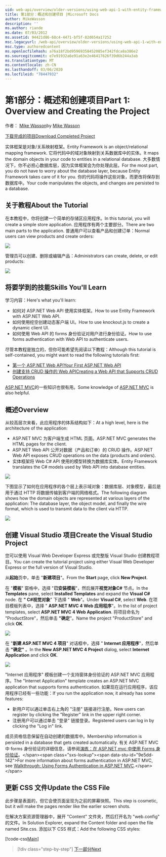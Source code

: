 ```yaml
---
uid: web-api/overview/older-versions/using-web-api-1-with-entity-framework-5/using-web-api-with-entity-framework-part-1
title: 第1部分：概述和创建项目 |Microsoft Docs
author: MikeWasson
description: ''
ms.author: riande
ms.date: 07/03/2012
ms.assetid: 94421d86-68c4-4471-bf5f-82d654a17252
msc.legacyurl: /web-api/overview/older-versions/using-web-api-1-with-entity-framework-5/using-web-api-with-entity-framework-part-1
msc.type: authoredcontent
ms.openlocfilehash: a76a18f2bd95969358452085ef342fdca8a386e2
ms.sourcegitcommit: e7e91932a6e91a63e2e46417626f39d6b244a3ab
ms.translationtype: MT
ms.contentlocale: zh-CN
ms.lasthandoff: 03/06/2020
ms.locfileid: "78447932"
---
```

# <a name="part-1-overview-and-creating-the-project"></a><span data-ttu-id="9e5dd-102">第1部分：概述和创建项目</span><span class="sxs-lookup"><span data-stu-id="9e5dd-102">Part 1: Overview and Creating the Project</span></span>

<span data-ttu-id="9e5dd-103">作者： [Mike Wasson](https://github.com/MikeWasson)</span><span class="sxs-lookup"><span data-stu-id="9e5dd-103">by [Mike Wasson](https://github.com/MikeWasson)</span></span>

[<span data-ttu-id="9e5dd-104">下载完成的项目</span><span class="sxs-lookup"><span data-stu-id="9e5dd-104">Download Completed Project</span></span>](https://code.msdn.microsoft.com/ASP-NET-Web-API-with-afa30545)

<span data-ttu-id="9e5dd-105">实体框架是对象/关系映射框架。</span><span class="sxs-lookup"><span data-stu-id="9e5dd-105">Entity Framework is an object/relational mapping framework.</span></span> <span data-ttu-id="9e5dd-106">它将代码中的域对象映射到关系数据库中的实体。</span><span class="sxs-lookup"><span data-stu-id="9e5dd-106">It maps the domain objects in your code to entities in a relational database.</span></span> <span data-ttu-id="9e5dd-107">大多数情况下，你不必担心数据库层，因为实体框架会为你处理此层。</span><span class="sxs-lookup"><span data-stu-id="9e5dd-107">For the most part, you do not have to worry about the database layer, because Entity Framework takes care of it for you.</span></span> <span data-ttu-id="9e5dd-108">你的代码将操作这些对象，而更改将保存到数据库中。</span><span class="sxs-lookup"><span data-stu-id="9e5dd-108">Your code manipulates the objects, and changes are persisted to a database.</span></span>

## <a name="about-the-tutorial"></a><span data-ttu-id="9e5dd-109">关于教程</span><span class="sxs-lookup"><span data-stu-id="9e5dd-109">About the Tutorial</span></span>

<span data-ttu-id="9e5dd-110">在本教程中，你将创建一个简单的存储区应用程序。</span><span class="sxs-lookup"><span data-stu-id="9e5dd-110">In this tutorial, you will create a simple store application.</span></span> <span data-ttu-id="9e5dd-111">应用程序有两个主要部分。</span><span class="sxs-lookup"><span data-stu-id="9e5dd-111">There are two main parts to the application.</span></span> <span data-ttu-id="9e5dd-112">普通用户可以查看产品和创建订单：</span><span class="sxs-lookup"><span data-stu-id="9e5dd-112">Normal users can view products and create orders:</span></span>

![](using-web-api-with-entity-framework-part-1/_static/image1.png)

<span data-ttu-id="9e5dd-113">管理员可以创建、删除或编辑产品：</span><span class="sxs-lookup"><span data-stu-id="9e5dd-113">Administrators can create, delete, or edit products:</span></span>

![](using-web-api-with-entity-framework-part-1/_static/image2.png)

## <a name="skills-youll-learn"></a><span data-ttu-id="9e5dd-114">将要学到的技能</span><span class="sxs-lookup"><span data-stu-id="9e5dd-114">Skills You'll Learn</span></span>

<span data-ttu-id="9e5dd-115">学习内容：</span><span class="sxs-lookup"><span data-stu-id="9e5dd-115">Here's what you'll learn:</span></span>

- <span data-ttu-id="9e5dd-116">如何对 ASP.NET Web API 使用实体框架。</span><span class="sxs-lookup"><span data-stu-id="9e5dd-116">How to use Entity Framework with ASP.NET Web API.</span></span>
- <span data-ttu-id="9e5dd-117">如何使用挖空创建动态客户端 UI。</span><span class="sxs-lookup"><span data-stu-id="9e5dd-117">How to use knockout.js to create a dynamic client UI.</span></span>
- <span data-ttu-id="9e5dd-118">如何使用 Web API 的 forms 身份验证对用户进行身份验证。</span><span class="sxs-lookup"><span data-stu-id="9e5dd-118">How to use forms authentication with Web API to authenticate users.</span></span>

<span data-ttu-id="9e5dd-119">尽管本教程是独立的，但你可能希望先阅读以下教程：</span><span class="sxs-lookup"><span data-stu-id="9e5dd-119">Although this tutorial is self-contained, you might want to read the following tutorials first:</span></span>

- [<span data-ttu-id="9e5dd-120">第一个 ASP.NET Web API</span><span class="sxs-lookup"><span data-stu-id="9e5dd-120">Your First ASP.NET Web API</span></span>](../../getting-started-with-aspnet-web-api/tutorial-your-first-web-api.md)
- [<span data-ttu-id="9e5dd-121">创建支持 CRUD 操作的 Web API</span><span class="sxs-lookup"><span data-stu-id="9e5dd-121">Creating a Web API that Supports CRUD Operations</span></span>](../creating-a-web-api-that-supports-crud-operations.md)

<span data-ttu-id="9e5dd-122">[ASP.NET MVC](../../../../mvc/index.md)的一些知识也很有用。</span><span class="sxs-lookup"><span data-stu-id="9e5dd-122">Some knowledge of [ASP.NET MVC](../../../../mvc/index.md) is also helpful.</span></span>

## <a name="overview"></a><span data-ttu-id="9e5dd-123">概述</span><span class="sxs-lookup"><span data-stu-id="9e5dd-123">Overview</span></span>

<span data-ttu-id="9e5dd-124">从较高层次来看，此应用程序的体系结构如下：</span><span class="sxs-lookup"><span data-stu-id="9e5dd-124">At a high level, here is the architecture of the application:</span></span>

- <span data-ttu-id="9e5dd-125">ASP.NET MVC 为客户端生成 HTML 页面。</span><span class="sxs-lookup"><span data-stu-id="9e5dd-125">ASP.NET MVC generates the HTML pages for the client.</span></span>
- <span data-ttu-id="9e5dd-126">ASP.NET Web API 公开对数据（产品和订单）的 CRUD 操作。</span><span class="sxs-lookup"><span data-stu-id="9e5dd-126">ASP.NET Web API exposes CRUD operations on the data (products and orders).</span></span>
- <span data-ttu-id="9e5dd-127">实体框架将 Web C# API 使用的模型转换为数据库实体。</span><span class="sxs-lookup"><span data-stu-id="9e5dd-127">Entity Framework translates the C# models used by Web API into database entities.</span></span>

![](using-web-api-with-entity-framework-part-1/_static/image3.png)

<span data-ttu-id="9e5dd-128">下图显示了如何在应用程序的各个层上表示域对象：数据库层、对象模型，最后是用于通过 HTTP 将数据传输到客户端的网络格式。</span><span class="sxs-lookup"><span data-stu-id="9e5dd-128">The following diagram shows how the domain objects are represented at various layers of the application: The database layer, the object model, and finally the wire format, which is used to transmit data to the client via HTTP.</span></span>

![](using-web-api-with-entity-framework-part-1/_static/image4.png)

## <a name="create-the-visual-studio-project"></a><span data-ttu-id="9e5dd-129">创建 Visual Studio 项目</span><span class="sxs-lookup"><span data-stu-id="9e5dd-129">Create the Visual Studio Project</span></span>

<span data-ttu-id="9e5dd-130">您可以使用 Visual Web Developer Express 或完整版 Visual Studio 创建教程项目。</span><span class="sxs-lookup"><span data-stu-id="9e5dd-130">You can create the tutorial project using either Visual Web Developer Express or the full version of Visual Studio.</span></span>

<span data-ttu-id="9e5dd-131">从**起始**页中，单击 "**新建项目**"。</span><span class="sxs-lookup"><span data-stu-id="9e5dd-131">From the **Start** page, click **New Project**.</span></span>

<span data-ttu-id="9e5dd-132">在 "**模板**" 窗格中，选择 "**已安装模板**"，然后展开**视觉对象C#** 节点。</span><span class="sxs-lookup"><span data-stu-id="9e5dd-132">In the **Templates** pane, select **Installed Templates** and expand the **Visual C#** node.</span></span> <span data-ttu-id="9e5dd-133">在 **" C#视觉对象**" 下选择 " **Web**"。</span><span class="sxs-lookup"><span data-stu-id="9e5dd-133">Under **Visual C#**, select **Web**.</span></span> <span data-ttu-id="9e5dd-134">在项目模板列表中，选择 " **ASP.NET MVC 4 Web 应用程序**"。</span><span class="sxs-lookup"><span data-stu-id="9e5dd-134">In the list of project templates, select **ASP.NET MVC 4 Web Application**.</span></span> <span data-ttu-id="9e5dd-135">将项目命名为 "ProductStore"，然后单击 **"确定**"。</span><span class="sxs-lookup"><span data-stu-id="9e5dd-135">Name the project "ProductStore" and click **OK**.</span></span>

![](using-web-api-with-entity-framework-part-1/_static/image5.png)

<span data-ttu-id="9e5dd-136">在 "**新建 ASP.NET MVC 4 项目**" 对话框中，选择 " **Internet 应用程序**"，然后单击 **"确定"** 。</span><span class="sxs-lookup"><span data-stu-id="9e5dd-136">In the **New ASP.NET MVC 4 Project** dialog, select **Internet Application** and click **OK**.</span></span>

![](using-web-api-with-entity-framework-part-1/_static/image6.png)

<span data-ttu-id="9e5dd-137">"Internet 应用程序" 模板创建一个支持窗体身份验证的 ASP.NET MVC 应用程序。</span><span class="sxs-lookup"><span data-stu-id="9e5dd-137">The "Internet Application" template creates an ASP.NET MVC application that supports forms authentication.</span></span> <span data-ttu-id="9e5dd-138">如果现在运行应用程序，该应用程序已经有一些功能：</span><span class="sxs-lookup"><span data-stu-id="9e5dd-138">If you run the application now, it already has some features:</span></span>

- <span data-ttu-id="9e5dd-139">新用户可以通过单击右上角的 "注册" 链接进行注册。</span><span class="sxs-lookup"><span data-stu-id="9e5dd-139">New users can register by clicking the "Register" link in the upper right corner.</span></span>
- <span data-ttu-id="9e5dd-140">注册用户可以通过单击 "登录" 链接登录。</span><span class="sxs-lookup"><span data-stu-id="9e5dd-140">Registered users can log in by clicking the "Log in" link.</span></span>

<span data-ttu-id="9e5dd-141">成员资格信息保留在自动创建的数据库中。</span><span class="sxs-lookup"><span data-stu-id="9e5dd-141">Membership information is persisted in a database that gets created automatically.</span></span> <span data-ttu-id="9e5dd-142">有关 ASP.NET MVC 中 forms 身份验证的详细信息，请参阅[演练：在 ASP.NET mvc 中使用 Forms 身份验证](https://msdn.microsoft.com/library/ff398049(VS.98).aspx)。</span><span class="sxs-lookup"><span data-stu-id="9e5dd-142">For more information about forms authentication in ASP.NET MVC, see [Walkthrough: Using Forms Authentication in ASP.NET MVC](https://msdn.microsoft.com/library/ff398049(VS.98).aspx).</span></span>

## <a name="update-the-css-file"></a><span data-ttu-id="9e5dd-143">更新 CSS 文件</span><span class="sxs-lookup"><span data-stu-id="9e5dd-143">Update the CSS File</span></span>

<span data-ttu-id="9e5dd-144">此步骤是表面的，但它会使页面呈现为之前的屏幕快照。</span><span class="sxs-lookup"><span data-stu-id="9e5dd-144">This step is cosmetic, but it will make the pages render like the earlier screen shots.</span></span>

<span data-ttu-id="9e5dd-145">在解决方案资源管理器中，展开 "Content" 文件夹，然后打开名为 "web.config" 的文件。</span><span class="sxs-lookup"><span data-stu-id="9e5dd-145">In Solution Explorer, expand the Content folder and open the file named Site.css.</span></span> <span data-ttu-id="9e5dd-146">添加以下 CSS 样式：</span><span class="sxs-lookup"><span data-stu-id="9e5dd-146">Add the following CSS styles:</span></span>

[!code-css[Main](using-web-api-with-entity-framework-part-1/samples/sample1.css)]

> [!div class="step-by-step"]
> [<span data-ttu-id="9e5dd-147">下一部分</span><span class="sxs-lookup"><span data-stu-id="9e5dd-147">Next</span></span>](using-web-api-with-entity-framework-part-2.md)
